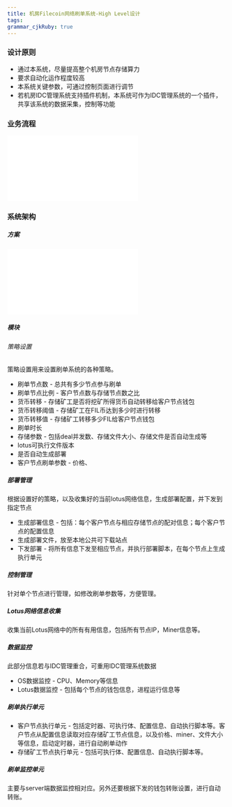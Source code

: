 ```yaml
---
title: 机房Filecoin网络刷单系统-High Level设计
tags: 
grammar_cjkRuby: true
---
```


### 设计原则
- 通过本系统，尽量提高整个机房节点存储算力
- 要求自动化运作程度较高
- 本系统关键参数，可通过控制页面进行调节
- 若机房IDC管理系统支持插件机制，本系统可作为IDC管理系统的一个插件，共享该系统的数据采集，控制等功能

### 业务流程

![Lotus网络刷单流程](./attachments/1576227967742.drawio.html)


### 系统架构
##### 方案

![方案](./attachments/1576229361949.drawio.html)

##### 模块

###### 策略设置
策略设置用来设置刷单系统的各种策略。
- 刷单节点数 - 总共有多少节点参与刷单
- 刷单节点比例 - 客户节点数与存储节点数之比
- 货币转移 - 存储矿工是否将挖矿所得货币自动转移给客户节点钱包
- 货币转移阈值 - 存储矿工在FIL币达到多少时进行转移
- 货币转移值 - 存储矿工转移多少FIL给客户节点钱包
- 刷单时长
- 存储参数 - 包括deal并发数、存储文件大小、存储文件是否自动生成等
- lotus可执行文件版本
- 是否自动生成部署
- 客户节点刷单参数 - 价格、

##### 部署管理
根据设置好的策略，以及收集好的当前lotus网络信息，生成部署配置，并下发到指定节点
- 生成部署信息 - 包括：每个客户节点与相应存储节点的配对信息；每个客户节点的配置信息
- 生成部署文件，放至本地公共可下载站点
- 下发部署 - 将所有信息下发至相应节点，并执行部署脚本，在每个节点上生成执行单元

##### 控制管理
针对单个节点进行管理，如修改刷单参数等，方便管理。

##### Lotus网络信息收集
收集当前Lotus网络中的所有有用信息，包括所有节点IP，Miner信息等。

##### 数据监控
此部分信息若与IDC管理重合，可重用IDC管理系统数据
- OS数据监控 - CPU、Memory等信息
- Lotus数据监控 - 包括每个节点的钱包信息，进程运行信息等

##### 刷单执行单元
- 客户节点执行单元 - 包括定时器、可执行体、配置信息、自动执行脚本等。客户节点从配置信息读取对应存储矿工节点信息，以及价格、miner、文件大小等信息，启动定时器，进行自动刷单动作
- 存储矿工节点执行单元 - 包括可执行体、配置信息、自动执行脚本等。

##### 刷单监控单元
主要与server端数据监控相对应。另外还要根据下发的钱包转账设置，进行自动转账。
